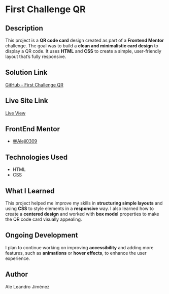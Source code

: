 # First Challenge QR  

## Description  
This project is a **QR code card** design created as part of a **Frontend Mentor** challenge. The goal was to build a **clean and minimalistic card design** to display a QR code. It uses **HTML** and **CSS** to create a simple, user-friendly layout that’s fully responsive.  

## Solution Link  
[GitHub - First Challenge QR](https://github.com/Aleji0309/proyectaFirstChallengeQR)  

## Live Site Link  
[Live View](https://proyectafirstchallengeqr.netlify.app/)  


## FrontEnd Mentor
- [@Aleji0309](https://www.frontendmentor.io/profile/Aleji0309)


## Technologies Used  
- HTML  
- CSS  

## What I Learned  
This project helped me improve my skills in **structuring simple layouts** and using **CSS** to style elements in a **responsive** way. I also learned how to create a **centered design** and worked with **box model** properties to make the QR code card visually appealing.  

## Ongoing Development  
I plan to continue working on improving **accessibility** and adding more features, such as **animations** or **hover effects**, to enhance the user experience.

## Author  
Ale Leandro Jiménez  

 

